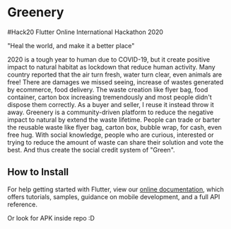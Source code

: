 # Greenery

#Hack20 Flutter Online International Hackathon 2020


"Heal the world, and make it a better place"


2020 is a tough year to human due to COVID-19, but it create positive impact to natural habitat as lockdown that reduce human activity. Many country reported that the air turn fresh, water turn clear, even animals are free! There are damages we missed seeing, increase of wastes generated by ecommerce, food delivery. The waste creation like flyer bag, food container, carton box increasing tremendously and most people didn't dispose them correctly. As a buyer and seller, I reuse it instead throw it away.
Greenery is a community-driven platform to reduce the negative impact to natural by extend the waste lifetime. People can trade or barter the reusable waste like flyer bag, carton box, bubble wrap, for cash, even free hug. With social knowledge, people who are curious, interested or trying to reduce the amount of waste can share their solution and vote the best. And thus create the social credit system of "Green".

## How to Install

For help getting started with Flutter, view our
[online documentation](https://flutter.dev/docs), which offers tutorials,
samples, guidance on mobile development, and a full API reference.

Or look for APK inside repo :D